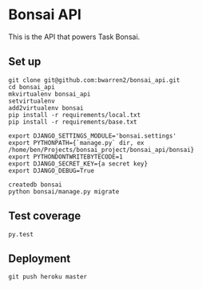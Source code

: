 # Bonsai API

This is the API that powers Task Bonsai.

## Set up

    git clone git@github.com:bwarren2/bonsai_api.git
    cd bonsai_api
    mkvirtualenv bonsai_api
    setvirtualenv
    add2virtualenv bonsai
    pip install -r requirements/local.txt
    pip install -r requirements/base.txt

    export DJANGO_SETTINGS_MODULE='bonsai.settings'
    export PYTHONPATH={`manage.py` dir, ex /home/ben/Projects/bonsai_project/bonsai_api/bonsai}
    export PYTHONDONTWRITEBYTECODE=1
    export DJANGO_SECRET_KEY={a secret key}
    export DJANGO_DEBUG=True

    createdb bonsai
    python bonsai/manage.py migrate


## Test coverage

    py.test

## Deployment

    git push heroku master
